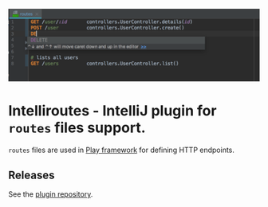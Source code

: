 ![screenshot](screenshot.png)

# Intelliroutes - IntelliJ plugin for `routes` files support.

`routes` files are used in [Play framework](https://www.playframework.com/) for defining HTTP endpoints.

## Releases
See the [plugin repository](https://plugins.jetbrains.com/plugin/10053-play-routes).
